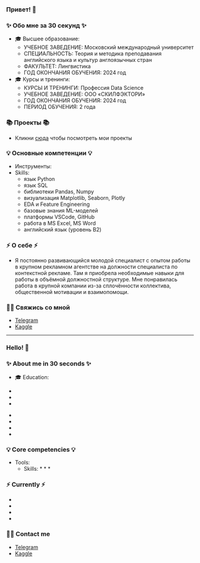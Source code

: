 ### Привет! 👋

### ✨ Обо мне за 30 секунд ✨ 
* 🎓 Высшее образование:
  - УЧЕБНОЕ ЗАВЕДЕНИЕ:	Московский международный университет
  - СПЕЦИАЛЬНОСТЬ:	Теория и методика преподавания английского языка и культур англоязычных стран
  - ФАКУЛЬТЕТ:	Лингвистика
  - ГОД ОКОНЧАНИЯ ОБУЧЕНИЯ:	2024 год
* 🎓 Курсы и тренинги:
  - КУРСЫ И ТРЕНИНГИ: Профессия Data Science
  - УЧЕБНОЕ ЗАВЕДЕНИЕ:	ООО «СКИЛФЭКТОРИ»
  - ГОД ОКОНЧАНИЯ ОБУЧЕНИЯ:	2024 год
  - ПЕРИОД ОБУЧЕНИЯ:	2 года

### 📚 Проекты 📚

* Кликни [сюда]('https://github.com/Darina-Boutsen?tab=repositories') чтобы посмотреть мои проекты

### 💡 Основные компетенции 💡
- Инструменты: 
- Skills:
    * язык Python
    * язык SQL
    * библиотеки Pandas, Numpy
    * визуализация Matplotlib, Seaborn, Plotly
    * EDA и Feature Engineering
    * базовые знания ML-моделей
    * платформы VSCode, GitHub
    * работа в MS Excel, MS Word
    * английский язык (уровень B2)

### ⚡️ О себе ⚡️
- Я постоянно развивающийся молодой специалист с опытом работы в крупном рекламном агентстве на должности специалиста по контекстной рекламе.
  Там я приобрела необходимые навыки для работы в объёмной должностной структуре. Мне понравилась работа в крупной компании из-за сплочённости коллектива,
  общественной мотивации и взаимопомощи.

### 🙌🏻 Свяжись со мной
- [Telegram]()
- [Kaggle]()

---

### Hello! 👋

### ✨ About me in 30 seconds ✨ 
* 🎓 Education:
 - 
 - 
 - 
* 
* 
* 
* 

### 💡 Core competencies 💡
- Tools: 
  - Skills:
    * 
    * 
    * 


### ⚡️ Currently ⚡️
- 
- 
- 
- 

### 🙌🏻 Contact me
- [Telegram]()
- [Kaggle]()
